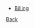 * [Billing](https://github.com/hmislk/hmis/wiki/Lab-Billing)


[Back ](https://github.com/hmislk/hmis/wiki/LIMS)